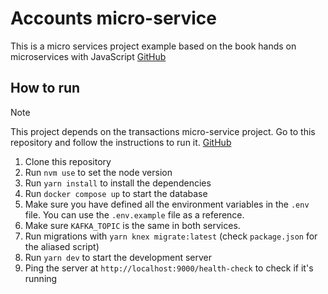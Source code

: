 # Accounts micro-service

This is a micro services project example based on the book hands on microservices with JavaScript [GitHub](https://github.com/PacktPublishing/Hands-on-Microservices-with-JavaScript/tree/main/Ch07/accountservice)

## How to run

> [!NOTE]
> This project depends on the transactions micro-service project. Go to this repository and follow the instructions to run it. [GitHub](https://github.com/simonhoyos/microservices-js-transaction-service)

1. Clone this repository
2. Run `nvm use` to set the node version
3. Run `yarn install` to install the dependencies
4. Run `docker compose up` to start the database
5. Make sure you have defined all the environment variables in the `.env` file. You can use the `.env.example` file as a reference.
6. Make sure `KAFKA_TOPIC` is the same in both services.
7. Run migrations with `yarn knex migrate:latest` (check `package.json` for the aliased script)
8. Run `yarn dev` to start the development server
9. Ping the server at `http://localhost:9000/health-check` to check if it's running
